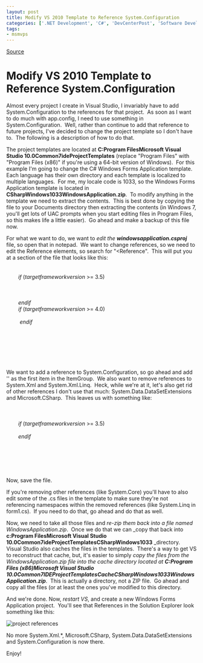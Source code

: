 ```yaml
---
layout: post
title: Modify VS 2010 Template to Reference System.Configuration
categories: ['.NET Development', 'C#', 'DevCenterPost', 'Software Development', 'Visual Studio 2010', 'WinForms']
tags:
- msmvps
---
```

[Source](http://blogs.msmvps.com/peterritchie/2010/04/20/modify-vs-2010-template-to-reference-system-configuration/ "Permalink to Modify VS 2010 Template to Reference System.Configuration")

# Modify VS 2010 Template to Reference System.Configuration

Almost every project I create in Visual Studio, I invariably have to add System.Configuration to the references for that project.  As soon as I want to do much with app.config, I need to use something in System.Configuration.  Well, rather than continue to add that reference to future projects, I've decided to change the project template so I don't have to.  The following is a description of how to do that. 

The project templates are located at **C:Program FilesMicrosoft Visual Studio 10.0Common7ideProjectTemplates** (replace "Program Files" with "Program Files (x86)" if you're using a 64-bit version of Windows).  For this example I'm going to change the C# Windows Forms Application template.  Each language has their own directory and each template is localized to multiple languages.  For me, my locale code is 1033, so the Windows Forms Application template is located in **CSharpWindows1033WindowsApplication.zip**.  To modify anything in the template we need to extract the contents.  This is best done by copying the file to your Documents directory then extracting the contents (in Windows 7, you'll get lots of UAC prompts when you start editing files in Program Files, so this makes life a little easier).  Go ahead and make a backup of this file now. 

For what we want to do, we want to _edit the **windowsapplication.csproj**_ file, so open that in notepad.  We want to change references, so we need to edit the Reference elements, so search for "<Reference".  This will put you at a section of the file that looks like this:   
    <ItemGroup>   
        <Reference Include="System"/>   
        $if$ ($targetframeworkversion$ >= 3.5)   
        <Reference Include="System.Core"/>   
        <Reference Include="System.Xml.Linq"/>   
        <Reference Include="System.Data.DataSetExtensions"/>   
        $endif$   
        $if$ ($targetframeworkversion$ >= 4.0)   
        <Reference Include="Microsoft.CSharp"/>   
         $endif$   
        <Reference Include="System.Data"/>   
        <Reference Include="System.Deployment"/>   
        <Reference Include="System.Drawing"/>   
        <Reference Include="System.Windows.Forms"/>   
        <Reference Include="System.Xml"/>   
    </ItemGroup>

We want to add a reference to System.Configuration, so go ahead and add '<Reference Include="System.Data"/>' as the first item in the ItemGroup.  We also want to remove references to System.Xml and System.Xml.Linq.  Heck, while we're at it, let's also get rid of other references I don't use that much: System.Data.DataSetExtensions and Microsoft.CSharp.  This leaves us with something like:   
    <ItemGroup>   
        <Reference Include="System.Configuration"/>   
        <Reference Include="System"/>   
        $if$ ($targetframeworkversion$ >= 3.5)   
        <Reference Include="System.Core"/>   
        $endif$   
        <Reference Include="System.Data"/>   
        <Reference Include="System.Deployment"/>   
        <Reference Include="System.Drawing"/>   
        <Reference Include="System.Windows.Forms"/>   
    </ItemGroup>

Now, save the file. 

If you're removing other references (like System.Core) you'll have to also edit some of the .cs files in the template to make sure they're not referencing namespaces within the removed references (like System.Linq in form1.cs).  If you need to do that, go ahead and do that as well. 

Now, we need to take all those files and _re-zip them back into a file named WindowsApplication.zip_.  Once we do that we can _copy that back into **c:Program FilesMicrosoft Visual Studio 10.0Common7ideProjectTemplatesCSharpWindows1033** _directory.  Visual Studio also caches the files in the templates.  There's a way to get VS to reconstruct that cache, but, it's easier to simply _copy the files from the WindowsApplication.zip file into the cache directory located at **C:Program Files (x86)Microsoft Visual Studio 10.0Common7IDEProjectTemplatesCacheCSharpWindows1033WindowsApplication.zip**_.  This is actually a directory, not a ZIP file.  Go ahead and copy all the files (or at least the ones you've modified to this directory. 

And we're done. Now, _restart VS_, and create a new Windows Forms Application project.  You'll see that References in the Solution Explorer look something like this:

![project references][1]

No more System.Xml.*, Microsoft.CSharp, System.Data.DataSetExtensions and System.Configuration is now there.

Enjoy!

[1]: http://msmvps.com/cfs-file.ashx/__key/CommunityServer.Blogs.Components.WeblogFiles/peterritchie.metablogapi/0842.projectreferences_5F00_thumb_5F00_5862FABB.png "project references"

